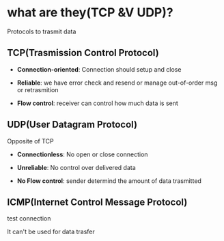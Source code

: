# what are they(TCP &V UDP)?

Protocols to trasmit data

## TCP(Trasmission Control Protocol)

*	**Connection-oriented**:
Connection should setup and close

*	**Reliable**:
we have error check and resend or manage out-of-order msg or retrasmition

*	**Flow control**:
receiver can control how much data is sent

## UDP(User Datagram Protocol)
Opposite of TCP

*	**Connectionless**:
No open or close connection

*	**Unreliable**:
No control over delivered data

*	**No Flow control**:
sender determind the amount of data trasmitted


## ICMP(Internet Control Message Protocol)

test connection

It can't be used for data trasfer


